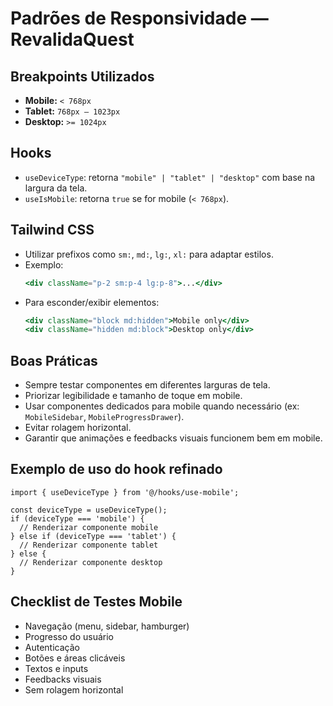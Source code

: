 # Padrões de Responsividade — RevalidaQuest

## Breakpoints Utilizados
- **Mobile:** `< 768px`
- **Tablet:** `768px – 1023px`
- **Desktop:** `>= 1024px`

## Hooks
- `useDeviceType`: retorna `"mobile" | "tablet" | "desktop"` com base na largura da tela.
- `useIsMobile`: retorna `true` se for mobile (`< 768px`).

## Tailwind CSS
- Utilizar prefixos como `sm:`, `md:`, `lg:`, `xl:` para adaptar estilos.
- Exemplo:
  ```jsx
  <div className="p-2 sm:p-4 lg:p-8">...</div>
  ```
- Para esconder/exibir elementos:
  ```jsx
  <div className="block md:hidden">Mobile only</div>
  <div className="hidden md:block">Desktop only</div>
  ```

## Boas Práticas
- Sempre testar componentes em diferentes larguras de tela.
- Priorizar legibilidade e tamanho de toque em mobile.
- Usar componentes dedicados para mobile quando necessário (ex: `MobileSidebar`, `MobileProgressDrawer`).
- Evitar rolagem horizontal.
- Garantir que animações e feedbacks visuais funcionem bem em mobile.

## Exemplo de uso do hook refinado
```tsx
import { useDeviceType } from '@/hooks/use-mobile';

const deviceType = useDeviceType();
if (deviceType === 'mobile') {
  // Renderizar componente mobile
} else if (deviceType === 'tablet') {
  // Renderizar componente tablet
} else {
  // Renderizar componente desktop
}
```

## Checklist de Testes Mobile
- Navegação (menu, sidebar, hamburger)
- Progresso do usuário
- Autenticação
- Botões e áreas clicáveis
- Textos e inputs
- Feedbacks visuais
- Sem rolagem horizontal 